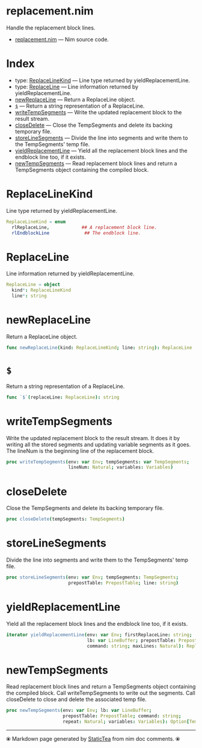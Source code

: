 # replacement.nim

Handle the replacement block lines.

* [replacement.nim](../src/replacement.nim) &mdash; Nim source code.
# Index

* type: [ReplaceLineKind](#replacelinekind) &mdash; Line type returned by yieldReplacementLine.
* type: [ReplaceLine](#replaceline) &mdash; Line information returned by yieldReplacementLine.
* [newReplaceLine](#newreplaceline) &mdash; Return a ReplaceLine object.
* [`$`](#`$`) &mdash; Return a string representation of a ReplaceLine.
* [writeTempSegments](#writetempsegments) &mdash; Write the updated replacement block to the result stream.
* [closeDelete](#closedelete) &mdash; Close the TempSegments and delete its backing temporary file.
* [storeLineSegments](#storelinesegments) &mdash; Divide the line into segments and write them to the TempSegments' temp file.
* [yieldReplacementLine](#yieldreplacementline) &mdash; Yield all the replacement block lines and the endblock line too, if it exists.
* [newTempSegments](#newtempsegments) &mdash; Read replacement block lines and return a TempSegments object containing the compiled block.

# ReplaceLineKind

Line type returned by yieldReplacementLine.

```nim
ReplaceLineKind = enum
  rlReplaceLine,            ## A replacement block line.
  rlEndblockLine             ## The endblock line.
```


# ReplaceLine

Line information returned by yieldReplacementLine.

```nim
ReplaceLine = object
  kind*: ReplaceLineKind
  line*: string

```


# newReplaceLine

Return a ReplaceLine object.

```nim
func newReplaceLine(kind: ReplaceLineKind; line: string): ReplaceLine
```


# `$`

Return a string representation of a ReplaceLine.

```nim
func `$`(replaceLine: ReplaceLine): string
```


# writeTempSegments

Write the updated replacement block to the result stream.  It does it by writing all the stored segments and updating variable segments as it goes. The lineNum is the beginning line of the replacement block.

```nim
proc writeTempSegments(env: var Env; tempSegments: var TempSegments;
                       lineNum: Natural; variables: Variables)
```


# closeDelete

Close the TempSegments and delete its backing temporary file.

```nim
proc closeDelete(tempSegments: TempSegments)
```


# storeLineSegments

Divide the line into segments and write them to the TempSegments' temp file.

```nim
proc storeLineSegments(env: var Env; tempSegments: TempSegments;
                       prepostTable: PrepostTable; line: string)
```


# yieldReplacementLine

Yield all the replacement block lines and the endblock line too, if it exists.

```nim
iterator yieldReplacementLine(env: var Env; firstReplaceLine: string;
                              lb: var LineBuffer; prepostTable: PrepostTable;
                              command: string; maxLines: Natural): ReplaceLine
```


# newTempSegments

Read replacement block lines and return a TempSegments object containing the compiled block. Call writeTempSegments to write out the segments. Call closeDelete to close and delete the associated temp file.

```nim
proc newTempSegments(env: var Env; lb: var LineBuffer;
                     prepostTable: PrepostTable; command: string;
                     repeat: Natural; variables: Variables): Option[TempSegments]
```



---
⦿ Markdown page generated by [StaticTea](https://github.com/flenniken/statictea/) from nim doc comments. ⦿
